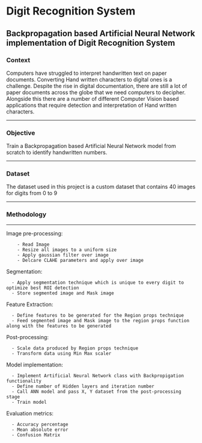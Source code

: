 # Digit Recognition System 

## Backpropagation based Artificial Neural Network implementation of Digit Recognition System

### Context 
Computers have struggled to interpret handwritten text on paper documents. Converting Hand written characters to digital ones is a challenge. Despite the rise in digital documentation, there are still a lot of paper documents across the globe that we need computers to decipher. Alongside this there are a number of different Computer Vision based applications that require detection and interpretation of Hand written characters. 

---

### Objective 
Train a Backpropagation based Artificial Neural Network model from scratch to identify handwritten numbers. 

---

### Dataset
The dataset used in this project is a custom dataset that contains 40 images for digits from 0 to 9 

---

### Methodology

---

Image pre-processing: 
      
        - Read Image 
        - Resize all images to a uniform size 
        - Apply gaussian filter over image
        - Delcare CLAHE parameters and apply over image
        
Segmentation: 

      - Apply segmentation technique which is unique to every digit to optimize best ROI detection 
      - Store segmented image and Mask image 
      
Feature Extraction: 

      - Define features to be generated for the Region props technique 
      - Feed segmented image and Mask image to the region props function along with the features to be generated 

Post-processing: 

      - Scale data produced by Region props technique 
      - Transform data using Min Max scaler 
      
Model implementation: 

      - Implement Artificial Neural Network class with Backpropigation functionality
      - Define number of Hidden layers and iteration number 
      - Call ANN model and pass X, Y dataset from the post-processing stage
      - Train model 
      
Evaluation metrics: 

      - Accuracy percentage 
      - Mean absolute error 
      - Confusion Matrix 

